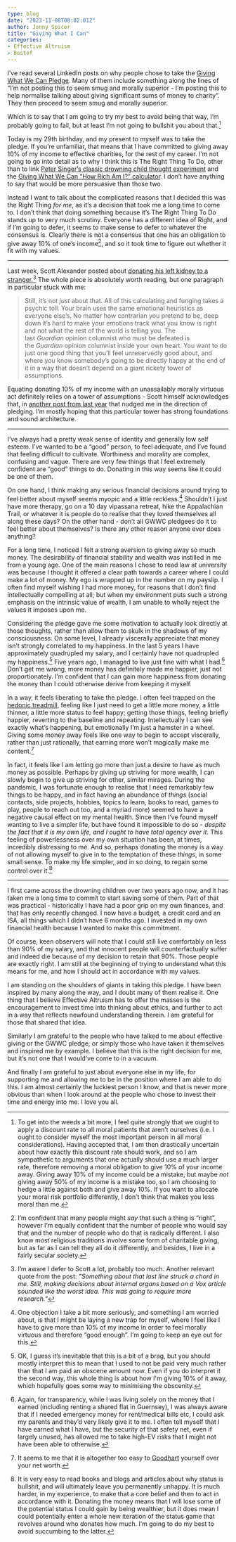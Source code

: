 ```yaml
---
type: blog
date: "2023-11-08T08:02:01Z"
author: Jonny Spicer
title: "Giving What I Can"
categories:
- Effective Altruism
- Bestof
---
```

I’ve read several LinkedIn posts on why people chose to take the [Giving What We Can Pledge](https://www.givingwhatwecan.org/). Many of them include something along the lines of “I’m not posting this to seem smug and morally superior - I’m posting this to help normalise talking about giving significant sums of money to charity”. They then proceed to seem smug and morally superior.

Which is to say that I am going to try my best to avoid being that way, I’m probably going to fail, but at least I’m not going to bullshit you about that.[^1] 

Today is my 29th birthday, and my present to myself was to take the pledge. If you’re unfamiliar, that means that I have committed to giving away 10% of my income to effective charities, for the rest of my career. I’m not going to go into detail as to why I think this is The Right Thing To Do, other than to link [Peter Singer’s classic drowning child thought experiment](https://newint.org/features/1997/04/05/peter-singer-drowning-child-new-internationalist) and the [Giving What We Can “How Rich Am I?” calculator](https://howrichami.givingwhatwecan.org/how-rich-am-i). I don’t have anything to say that would be more persuasive than those two.

Instead I want to talk about the complicated reasons that I decided this was the Right Thing *for me*, as it’s a decision that took me a long time to come to. I don’t think that doing something because it’s The Right Thing To Do stands up to very much scrutiny. Everyone has a different idea of Right, and if I’m going to defer, it seems to make sense to defer to whatever the consensus is. Clearly there is not a consensus that one has an obligation to give away 10% of one’s income[^4], and so it took time to figure out whether it fit with my values.

---

Last week, Scott Alexander posted about [donating his left kidney to a stranger.](https://www.astralcodexten.com/p/my-left-kidney)[^6] The whole piece is absolutely worth reading, but one paragraph in particular stuck with me:
> Still, it’s not *just* about that. All of this calculating and funging takes a psychic toll. Your brain uses the same emotional heuristics as everyone else’s. No matter how contrarian you pretend to be, deep down it’s hard to make your emotions track what you know is right and not what the rest of the world is telling you. The last *Guardian* opinion columnist who must be defeated is the *Guardian* opinion columnist inside your own heart. You want to do just one good thing that you’ll feel unreservedly good about, and where you know somebody’s going to be directly happy at the end of it in a way that doesn’t depend on a giant rickety tower of assumptions.

Equating donating 10% of my income with an unassailably morally virtuous act definitely relies on a tower of assumptions - Scott himself acknowledges that, in [another post from last year](https://www.astralcodexten.com/p/effective-altruism-as-a-tower-of) that nudged me in the direction of pledging. I’m mostly hoping that this particular tower has strong foundations and sound architecture. 

---

I’ve always had a pretty weak sense of identity and generally low self esteem. I’ve wanted to be a “good” person, to feel adequate, and I’ve found that feeling difficult to cultivate. Worthiness and morality are complex, confusing and vague. There are very few things that I feel extremely confident are “good” things to do. Donating in this way seems like it could be one of them.

On one hand, I think making any serious financial decisions around trying to feel better about myself seems myopic and a little reckless.[^7] Shouldn’t I just have more therapy, go on a 10 day vipassana retreat, hike the Appalachian Trail, or whatever it is people do to realise that they loved themselves all along these days? On the other hand - don’t all GWWC pledgees do it to feel better about themselves? Is there any other reason anyone ever does anything?

For a long time, I noticed I felt a strong aversion to giving away so much money. The desirability of financial stability and wealth was instilled in me from a young age. One of the main reasons I chose to read law at university was because I thought it offered a clear path towards a career where I could make a lot of money. My ego is wrapped up in the number on my payslip. I often find myself wishing I had more money, for reasons that I don’t find intellectually compelling at all; but when my environment puts such a strong emphasis on the intrinsic value of wealth, I am unable to wholly reject the values it imposes upon me. 

Considering the pledge gave me some motivation to actually look directly at those thoughts, rather than allow them to skulk in the shadows of my consciousness. On some level, I already viscerally appreciate that money isn’t strongly correlated to my happiness. In the last 5 years I have approximately quadrupled my salary, and I certainly have not quadrupled my happiness.[^8] Five years ago, I managed to live just fine with what I had.[^9] Don’t get me wrong, more money has definitely made me happier, just not proportionately. I’m confident that I can gain more happiness from donating the money than I could otherwise derive from keeping it myself.

In a way, it feels liberating to take the pledge. I often feel trapped on the [hedonic treadmill](/blog/the-hedonic-treadmill), feeling like I just need to get a little more money, a little thinner, a little more status to feel happy; getting those things, feeling briefly happier, reverting to the baseline and repeating. Intellectually I can see exactly what’s happening, but emotionally I’m just a hamster in a wheel. Giving some money away feels like one way to begin to accept viscerally, rather than just rationally, that earning more won’t magically make me content.[^10]

In fact, it feels like I am letting go more than just a desire to have as much money as possible. Perhaps by giving up striving for more wealth, I can slowly begin to give up striving for other, similar mirages. During the pandemic, I was fortunate enough to realise that I need remarkably few things to be happy, and in fact having an abundance of *things* (social contacts, side projects, hobbies, topics to learn, books to read, games to play, people to reach out too, and a myriad more) seemed to have a negative causal effect on my mental health. Since then I’ve found myself wanting to live a simpler life, but have found it impossible to do so - *despite the fact that it is my own life, and I ought to have total agency over it*. This feeling of powerlessness over my own situation has been, at times, incredibly distressing to me. And so, perhaps donating the money is a way of not allowing myself to give in to the temptation of these *things*, in some small sense. To make my life simpler, and in so doing, to regain some control over it.[^11]

---

I first came across the drowning children over two years ago now, and it has taken me a long time to commit to start saving some of them. Part of that was practical - historically I have had a poor grip on my own finances, and that has only recently changed. I now have a budget, a credit card and an ISA, all things which I didn’t have 6 months ago. I invested in my own financial health because I wanted to make this commitment.

Of course, keen observers will note that I could still live comfortably on less than 90% of my salary, and that innocent people will counterfactually suffer and indeed die because of my decision to retain that 90%. Those people are exactly right. I am still at the beginning of trying to understand what this means for me, and how I should act in accordance with my values.

I am standing on the shoulders of giants in taking this pledge. I have been inspired by many along the way, and I doubt many of them realise it. One thing that I believe Effective Altruism has to offer the masses is the encouragement to invest time into thinking about ethics, and further to act in a way that reflects newfound understanding therein. I am grateful for those that shared that idea.

Similarly I am grateful to the people who have talked to me about effective giving or the GWWC pledge, or simply those who have taken it themselves and inspired me by example. I believe that this is the right decision for me, but it’s not one that I would’ve come to in a vacuum.

And finally I am grateful to just about everyone else in my life, for supporting me and allowing me to be in the position where I am able to do this. I am almost certainly the luckiest person I know, and that is never more obvious than when I look around at the people who chose to invest their time and energy into me. I love you all.

[^1]: To get into the weeds a bit more, I feel quite strongly that we ought to apply a discount rate to all moral patients that aren’t ourselves (i.e. I ought to consider myself the most important person in all moral considerations).[^2] Having accepted that, I am then drastically uncertain about how exactly this discount rate should work, and so I am sympathetic to arguments that one actually should use a much larger rate, therefore removing a moral obligation to give 10% of your income away. Giving away 10% of my income could be a mistake, but maybe *not* giving away 50% of my income is a mistake too, so I am choosing to hedge a little against both and give away 10%. If you want to allocate your moral risk portfolio differently, I don’t think that makes you less moral than me.

[^2]: Some people might disagree but I think this is correct for a mixture of practical and abstract, meta-reasons. The practical: following a value system that puts myself first makes it easier to stick with that value system, likely yielding better moral results. A relevant example: I pledge to give anything I earn above the UK median income. After a couple of years, I want to buy a house and have children, and I want to provide said children with a good life[^3], suddenly I wish I had more money to be able to provide them with that life, I don’t have much saved, so I stop giving entirely. I never return to giving away a portion of my income, and perhaps I donated £100k. In a different scenario, I “only” give away 10% of my income, but that still allows me to save a decent amount of money, so that when I have children, I don’t need to cut back on my donations. I continue giving all the way through my career, and end up giving £300k total.
  The more abstract reasons come in various shapes and sizes, but mostly I want to hedge against there not being any moral patients other than myself, or indeed no moral patients whatsoever. The obvious, albeit trite, example here would be the [Simulation Hypothesis.](https://academic.oup.com/pq/article-abstract/53/211/243/1610975?login=false)

[^3]: In theory I don’t think I ought to apply a discount rate between my hypothetical progeny and other people, in practice that is obviously what is going to happen. I’m even less certain about how the offspring → others discount rate should look than I am about the myself → others, but fortunately I don’t have to worry about that just yet.

[^4]: I’m confident that many people might *say* that such a thing is “right”, however I’m equally confident that the number of people who would say that and the number of people who do that is radically different. I also know most religious traditions involve some form of charitable giving[^5], but as far as I can tell they all do it differently, and besides, I live in a fairly secular society.

[^5]: Giving away 10% of my income seems like quite a nice way to hedge against Hell being real. Like, I guess it’s probably not going be enough to get me through the pearly gates, but maybe it’d at least tip me over the edge into an eternity of purgatory?

[^6]: I’m aware I defer to Scott a lot, probably too much. Another relevant quote from the post:
  *"Something about that last line struck a chord in me. Still, making decisions about internal organs based on a Vox article sounded like the *worst* idea. This was going to require more research."*

[^7]: One objection I take a bit more seriously, and something I am worried about, is that I might be laying a new trap for myself, where I feel like I have to give more than 10% of my income in order to feel morally virtuous and therefore “good enough”. I’m going to keep an eye out for this.

[^8]: OK, I guess it’s inevitable that this is a bit of a brag, but you should mostly interpret this to mean that I used to not be paid very much rather than that I am paid an obscene amount now. Even if you do interpret it the second way, this whole thing is about how I'm giving 10% of it away, which hopefully goes some way to minimising the obscenity.

[^9]: Again, for transparency, while I was living solely on the money that I earned (including renting a shared flat in Guernsey), I was always aware that if I needed emergency money for rent/medical bills etc, I could ask my parents and they’d very likely give it to me. I often tell myself that I have earned what I have, but the security of that safety net, even if largely unused, has allowed me to take high-EV risks that I might not have been able to otherwise.

[^10]: It seems to me that it is altogether too easy to [Goodhart](https://en.wikipedia.org/wiki/Goodhart's_law) yourself over your net worth.

[^11]: It is very easy to read books and blogs and articles about why status is bullshit, and will ultimately leave you permanently unhappy. It is much harder, in my experience, to make that a core belief and then to act in accordance with it. Donating the money means that I will lose some of the potential status I could gain by being wealthier, but it does mean I could potentially enter a whole new iteration of the status game that revolves around who donates how much. I’m going to do my best to avoid succumbing to the latter.
